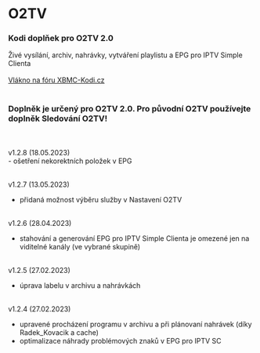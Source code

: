 <h1>O2TV</h1>
<p>
<h3>Kodi doplňek pro O2TV 2.0</h3>
<p>
Živé vysílání, archiv, nahrávky, vytváření playlistu a EPG pro IPTV Simple Clienta<br><br>
<a href="https://www.xbmc-kodi.cz/prispevek-o2tv">Vlákno na fóru XBMC-Kodi.cz</a><br><br>
<h3>Doplněk je určený pro O2TV 2.0. Pro původní O2TV používejte doplněk Sledování O2TV!</h3><br><br>
v1.2.8 (18.05.2023)<br>
- ošetření nekorektních položek v EPG<br><br>

v1.2.7 (13.05.2023)<br>
- přidaná možnost výběru služby v Nastavení O2TV<br><br>

v1.2.6 (28.04.2023)<br>
- stahování a generování EPG pro IPTV Simple Clienta je omezené jen na viditelné kanály (ve vybrané skupině)<br><br>

v1.2.5 (27.02.2023)<br>
- úprava labelu v archivu a nahrávkách<br><br>

v1.2.4 (27.02.2023)<br>
- upravené procházení programu v archivu a při plánovaní nahrávek (díky Radek_Kovacik a cache)<br>
- optimalizace náhrady problémových znaků v EPG pro IPTV SC<br><br>
</p>
